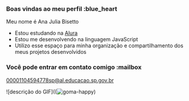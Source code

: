 ### Boas vindas ao meu perfil :blue_heart

Meu nome é Ana Julia Bisetto

- Estou estudando na [Alura](https://www.alura.com.br)
- Estou me desenvolvendo na linguagem JavaScript
- Utilizo esse espaço para minha organização e compartilhamento dos meus projetos desenvolvidos

### Você pode entrar em contato comigo :mailbox

00001104594778sp@al.educacao.sp.gov.br



![descrição do GIF]((![goma-happy](https://github.com/user-attachments/assets/6f5582f2-3784-4d83-8912-ba7e141a4dbb))

